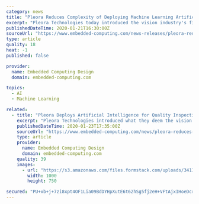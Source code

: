 ```yaml
---
category: news
title: "Pleora Reduces Complexity of Deploying Machine Learning Artificial Intelligence for Quality Inspection"
excerpt: "Pleora Technologies today introduced the vision industry's first artificial intelligence (AI) platform that simplifies the deployment of advanced machine learning capabilities to improve the reliability and lower the cost of visual quality inspection. The company will be demonstrating its new embedded AI Gateway at SPIE Photonics West 2020 ..."
publishedDateTime: 2020-01-21T16:30:00Z
sourceUrl: "https://www.embedded-computing.com/news-releases/pleora-reduces-complexity-of-deploying-machine-learning-artificial-intelligence-for-quality-inspection"
type: article
quality: 18
heat: -1
published: false

provider:
  name: Embedded Computing Design
  domain: embedded-computing.com

topics:
  - AI
  - Machine Learning

related:
  - title: "Pleora Deploys Artificial Intelligence for Quality Inspection"
    excerpt: "Pleora Technologies introduced what they deem the vision industry's first artificial intelligence (AI) platform that simplifies the deployment ... and data are uploaded to \"no code\" training software on a host PC, which generates a neural network that is deployed onto the gateway. For applications requiring unique AI capabilities, Pleora's ..."
    publishedDateTime: 2020-01-23T17:35:00Z
    sourceUrl: "https://www.embedded-computing.com/news/pleora-reduces-complexity-of-deploying-machine-learning-artificial-intelligence-for-quality-inspection"
    type: article
    provider:
      name: Embedded Computing Design
      domain: embedded-computing.com
    quality: 39
    images:
      - url: "https://s3.amazonaws.com/files.formstack.com/uploads/3411018/76219803/572229438/76219803_pleora-aigateway.jpg"
        width: 1000
        height: 750

secured: "PU+xb+j+7zi8xpt4OF1Lia09BdDYHpXutE6t62hSg5fj2eH+VFtAjxIHoeDcrptZFfrWZolm31qWmXto4Es4AIzAUgDGnmjXHVUBB264PeSezKHxPdziYEaxI2A45mMEgmhIMTUwzCv0RQiX/a/MHcFzAnWdOYk8uMUnPKMar5YKJrjie7Xr5Qvyv7JsO9APotPdr1aVs2MtdQcSxu/j0HFQ5U77MhFhEwgBscsd5SsBDDIQqUdPQxlMZkuMuM+5ISA8n0HSvlGat/+uAGhIUm4u3kCO6FnmbqoyhUqrI07JySTFSM7JxuBwVBtoc+8Zf2LlN09BWozUslF7tcqGgRj1y3ho7ZiUKJjjWQfucDHfTlGDvzJ4DM8SvBdhy1FuKMG92GBKzqlsQc1Jlq3IaCdDkClZeUktcafROGGam1DyuDWx3NZE7obzDR+UNF++hNn21riw1q9Fhn/Y+48a4Q==;StZU1UwsJ8r4lp2IOrH2gw=="
---
```


